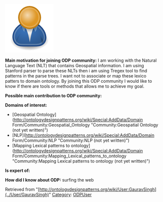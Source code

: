 [![Image:ODPUser.png](../images/a/a6/ODPUser.png)](../Image/ODPUser.png "Image:ODPUser.png")




  





__Main motivation for joining ODP community:__ I am working with the Natural Language Text (NLT) that contains Geospatial information. I am using Stanford parser to parse these NLTs then i am using Tregex tool to find patterns in the parse trees. I want not to associate or map these lexico patters to domain ontology. By joining this ODP community I would like to know if there are tools or methods that allows me to achieve my goal.


__Possible main contribution to ODP community:__


__Domains of interest:__



* [Geospatial Ontology](http://ontologydesignpatterns.org/wiki/Special:AddData/Domain Form/Community:Geospatial_Ontology "Community:Geospatial Ontology (not yet written)")
* [NLP](http://ontologydesignpatterns.org/wiki/Special:AddData/Domain Form/Community:NLP "Community:NLP (not yet written)")
* [Mapping Lexical patterns to ontology](http://ontologydesignpatterns.org/wiki/Special:AddData/Domain Form/Community:Mapping_Lexical_patterns_to_ontology "Community:Mapping Lexical patterns to ontology (not yet written)")


__Is expert of:__


  

__How did I know about ODP:__ surfing the web






Retrieved from "[http://ontologydesignpatterns.org/wiki/User:GauravSingh](../User/GauravSingh)"
 [Category](http://ontologydesignpatterns.org/wiki/Special:Categories "Special:Categories"): [ODPUser](../Category/ODPUser "Category:ODPUser")